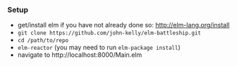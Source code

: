 ### Setup
- get/install elm if you have not already done so: http://elm-lang.org/install
- `git clone https://github.com/john-kelly/elm-battleship.git`
- `cd /path/to/repo`
- `elm-reactor` (you may need to run `elm-package install`)
- navigate to http://localhost:8000/Main.elm

